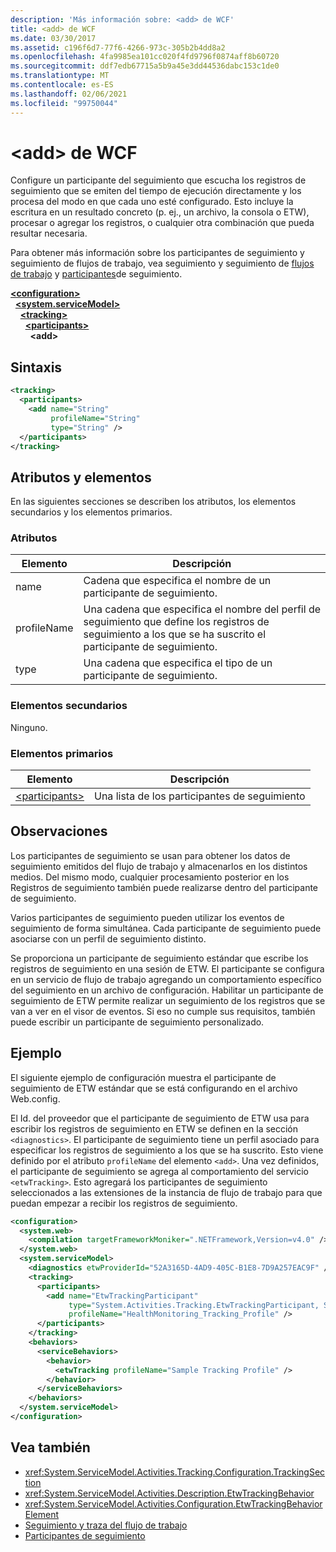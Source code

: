 ```yaml
---
description: 'Más información sobre: <add> de WCF'
title: <add> de WCF
ms.date: 03/30/2017
ms.assetid: c196f6d7-77f6-4266-973c-305b2b4dd8a2
ms.openlocfilehash: 4fa9985ea101cc020f4fd9796f0874aff8b60720
ms.sourcegitcommit: ddf7edb67715a5b9a45e3dd44536dabc153c1de0
ms.translationtype: MT
ms.contentlocale: es-ES
ms.lasthandoff: 02/06/2021
ms.locfileid: "99750044"
---
```

# <a name="add-of-wcf"></a>\<add> de WCF

Configure un participante del seguimiento que escucha los registros de seguimiento que se emiten del tiempo de ejecución directamente y los procesa del modo en que cada uno esté configurado. Esto incluye la escritura en un resultado concreto (p. ej., un archivo, la consola o ETW), procesar o agregar los registros, o cualquier otra combinación que pueda resultar necesaria.  
  
 Para obtener más información sobre los participantes de seguimiento y seguimiento de flujos de trabajo, vea seguimiento y seguimiento de [flujos de trabajo](../../../windows-workflow-foundation/workflow-tracking-and-tracing.md) y [participantes](../../../windows-workflow-foundation/tracking-participants.md)de seguimiento.  
  
[**\<configuration>**](../configuration-element.md)\
&nbsp;&nbsp;[**\<system.serviceModel>**](system-servicemodel.md)\
&nbsp;&nbsp;&nbsp;&nbsp;[**\<tracking>**](tracking-of-wcf.md)\
&nbsp;&nbsp;&nbsp;&nbsp;&nbsp;&nbsp;[**\<participants>**](participants-of-wcf.md)\
&nbsp;&nbsp;&nbsp;&nbsp;&nbsp;&nbsp;&nbsp;&nbsp;**\<add>**  
  
## <a name="syntax"></a>Sintaxis  
  
```xml  
<tracking>
  <participants>
    <add name="String"
         profileName="String"
         type="String" />
  </participants>
</tracking>
```  
  
## <a name="attributes-and-elements"></a>Atributos y elementos  

 En las siguientes secciones se describen los atributos, los elementos secundarios y los elementos primarios.  
  
### <a name="attributes"></a>Atributos  
  
|Elemento|Descripción|  
|-------------|-----------------|  
|name|Cadena que especifica el nombre de un participante de seguimiento.|  
|profileName|Una cadena que especifica el nombre del perfil de seguimiento que define los registros de seguimiento a los que se ha suscrito el participante de seguimiento.|  
|type|Una cadena que especifica el tipo de un participante de seguimiento.|  
  
### <a name="child-elements"></a>Elementos secundarios  

 Ninguno.  
  
### <a name="parent-elements"></a>Elementos primarios  
  
|Elemento|Descripción|  
|-------------|-----------------|  
|[\<participants>](../windows-workflow-foundation/participants.md)|Una lista de los participantes de seguimiento|  
  
## <a name="remarks"></a>Observaciones  

 Los participantes de seguimiento se usan para obtener los datos de seguimiento emitidos del flujo de trabajo y almacenarlos en los distintos medios. Del mismo modo, cualquier procesamiento posterior en los Registros de seguimiento también puede realizarse dentro del participante de seguimiento.  
  
 Varios participantes de seguimiento pueden utilizar los eventos de seguimiento de forma simultánea. Cada participante de seguimiento puede asociarse con un perfil de seguimiento distinto.  
  
 Se proporciona un participante de seguimiento estándar que escribe los registros de seguimiento en una sesión de ETW. El participante se configura en un servicio de flujo de trabajo agregando un comportamiento específico del seguimiento en un archivo de configuración. Habilitar un participante de seguimiento de ETW permite realizar un seguimiento de los registros que se van a ver en el visor de eventos. Si eso no cumple sus requisitos, también puede escribir un participante de seguimiento personalizado.  
  
## <a name="example"></a>Ejemplo  

 El siguiente ejemplo de configuración muestra el participante de seguimiento de ETW estándar que se está configurando en el archivo Web.config.  
  
 El Id. del proveedor que el participante de seguimiento de ETW usa para escribir los registros de seguimiento en ETW se definen en la sección `<diagnostics>`. El participante de seguimiento tiene un perfil asociado para especificar los registros de seguimiento a los que se ha suscrito. Esto viene definido por el atributo `profileName` del elemento `<add>`. Una vez definidos, el participante de seguimiento se agrega al comportamiento del servicio `<etwTracking>`. Esto agregará los participantes de seguimiento seleccionados a las extensiones de la instancia de flujo de trabajo para que puedan empezar a recibir los registros de seguimiento.  
  
```xml  
<configuration>
  <system.web>
    <compilation targetFrameworkMoniker=".NETFramework,Version=v4.0" />
  </system.web>
  <system.serviceModel>
    <diagnostics etwProviderId="52A3165D-4AD9-405C-B1E8-7D9A257EAC9F" />
    <tracking>
      <participants>
        <add name="EtwTrackingParticipant"
             type="System.Activities.Tracking.EtwTrackingParticipant, System.Activities, Version=4.0.0.0, Culture=neutral, PublicKeyToken=31bf3856ad364e35"
             profileName="HealthMonitoring_Tracking_Profile" />
      </participants>
    </tracking>
    <behaviors>
      <serviceBehaviors>
        <behavior>
          <etwTracking profileName="Sample Tracking Profile" />
        </behavior>
      </serviceBehaviors>
    </behaviors>
  </system.serviceModel>
</configuration>
```  
  
## <a name="see-also"></a>Vea también

- <xref:System.ServiceModel.Activities.Tracking.Configuration.TrackingSection>
- <xref:System.ServiceModel.Activities.Description.EtwTrackingBehavior>
- <xref:System.ServiceModel.Activities.Configuration.EtwTrackingBehaviorElement>
- [Seguimiento y traza del flujo de trabajo](../../../windows-workflow-foundation/workflow-tracking-and-tracing.md)
- [Participantes de seguimiento](../../../windows-workflow-foundation/tracking-participants.md)
